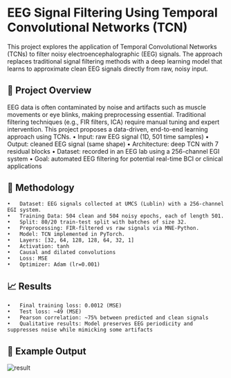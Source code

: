 # EEG Signal Filtering Using Temporal Convolutional Networks (TCN)

This project explores the application of Temporal Convolutional Networks (TCNs) to filter noisy electroencephalographic (EEG) signals. The approach replaces traditional signal filtering methods with a deep learning model that learns to approximate clean EEG signals directly from raw, noisy input.

## 🧠 Project Overview

EEG data is often contaminated by noise and artifacts such as muscle movements or eye blinks, making preprocessing essential. Traditional filtering techniques (e.g., FIR filters, ICA) require manual tuning and expert intervention. This project proposes a data-driven, end-to-end learning approach using TCNs.
	•	Input: raw EEG signal (1D, 501 time samples)
	•	Output: cleaned EEG signal (same shape)
	•	Architecture: deep TCN with 7 residual blocks
	•	Dataset: recorded in an EEG lab using a 256-channel EGI system
	•	Goal: automated EEG filtering for potential real-time BCI or clinical applications

## 🧪 Methodology
	•	Dataset: EEG signals collected at UMCS (Lublin) with a 256-channel EGI system.
	•	Training Data: 504 clean and 504 noisy epochs, each of length 501.
	•	Split: 80/20 train-test split with batches of size 32.
	•	Preprocessing: FIR-filtered vs raw signals via MNE-Python.
	•	Model: TCN implemented in PyTorch.
	•	Layers: [32, 64, 128, 128, 64, 32, 1]
	•	Activation: tanh
	•	Causal and dilated convolutions
	•	Loss: MSE
	•	Optimizer: Adam (lr=0.001)

## 📈 Results
	•	Final training loss: 0.0012 (MSE)
	•	Test loss: ~49 (MSE)
	•	Pearson correlation: ~75% between predicted and clean signals
	•	Qualitative results: Model preserves EEG periodicity and suppresses noise while mimicking some artifacts

## 🧩 Example Output
![result](https://github.com/user-attachments/assets/e0fc8a59-77ca-44e5-b36c-fc4dfaf3a63f)
